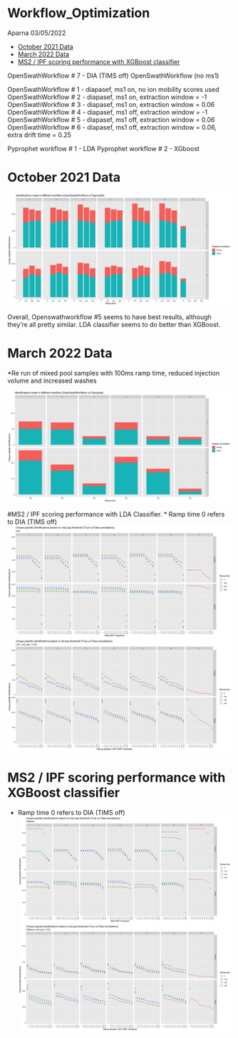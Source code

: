Workflow\_Optimization
================
Aparna
03/05/2022

-   [October 2021 Data](#october-2021-data)
-   [March 2022 Data](#march-2022-data)
-   [MS2 / IPF scoring performance with XGBoost
    classifier](#ms2--ipf-scoring-performance-with-xgboost-classifier)

OpenSwathWorkflow \# 7 - DIA (TIMS off) OpenSwathWorkflow (no ms1)

OpenSwathWorkflow \# 1 - diapasef, ms1 on, no ion mobility scores used
OpenSwathWorkflow \# 2 - diapasef, ms1 on, extraction window = -1
OpenSwathWorkflow \# 3 - diapasef, ms1 on, extraction window = 0.06
OpenSwathWorkflow \# 4 - diapasef, ms1 off, extraction window = -1
OpenSwathWorkflow \# 5 - diapasef, ms1 off, extraction window = 0.06
OpenSwathWorkflow \# 6 - diapasef, ms1 off, extraction window = 0.06,
extra drift time = 0.25

Pyprophet workflow \# 1 - LDA Pyprophet workflow \# 2 - XGboost

# October 2021 Data

![](Workflow_Optimization_files/figure-gfm/unnamed-chunk-3-1.png)<!-- -->

Overall, Openswathworkflow \#5 seems to have best results, although
they’re all pretty similar. LDA classifier seems to do better than
XGBoost.

# March 2022 Data

\*Re run of mixed pool samples with 100ms ramp time, reduced injection
volume and increased washes

![](Workflow_Optimization_files/figure-gfm/unnamed-chunk-4-1.png)<!-- -->

\#MS2 / IPF scoring performance with LDA Classifier. \* Ramp time 0
refers to DIA (TIMS off)
![](Workflow_Optimization_files/figure-gfm/unnamed-chunk-5-1.png)<!-- -->![](Workflow_Optimization_files/figure-gfm/unnamed-chunk-5-2.png)<!-- -->

# MS2 / IPF scoring performance with XGBoost classifier

-   Ramp time 0 refers to DIA (TIMS off)
    ![](Workflow_Optimization_files/figure-gfm/unnamed-chunk-6-1.png)<!-- -->![](Workflow_Optimization_files/figure-gfm/unnamed-chunk-6-2.png)<!-- -->
